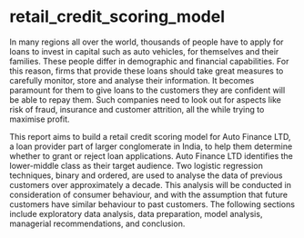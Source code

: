 # retail_credit_scoring_model
In many regions all over the world, thousands of people have to apply for loans to invest in capital such as auto vehicles, for themselves and their families. These people differ in demographic and financial capabilities. For this reason, firms that provide these loans should take great measures to carefully monitor, store and analyse their information. It becomes paramount for them to give loans to the customers they are confident will be able to repay them. Such companies need to look out for aspects like risk of fraud, insurance and customer attrition, all the while trying to maximise profit.

This report aims to build a retail credit scoring model for Auto Finance LTD, a loan provider part of larger conglomerate in India, to help them determine whether to grant or reject loan applications. Auto Finance LTD identifies the lower-middle class as their target audience. Two logistic regression techniques, binary and ordered, are used to analyse the data of previous customers over approximately a decade. This analysis will be conducted in consideration of consumer behaviour, and with the assumption that future customers have similar behaviour to past customers. The following sections include exploratory data analysis, data preparation, model analysis, managerial recommendations, and conclusion.
